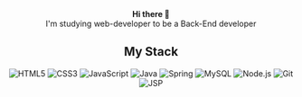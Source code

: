 
<div align="center">  
  <b> Hi there 👋 </b> <br/>
  I'm studying web-developer to be a Back-End developer
</div>


<div align="center">


<h2> My Stack </h2>

<span><img alt="HTML5" src ="https://img.shields.io/badge/HTML5-E34F26.svg?&style=for-the-badge&logo=HTML5&logoColor=white&textColor=black"/>
  <img alt="CSS3" src ="https://img.shields.io/badge/CSS-1572B6.svg?&style=for-the-badge&logo=CSS3&logoColor=white"/>
  <img alt="JavaScript" src ="https://img.shields.io/badge/JavaScript-F7DF1E.svg?&style=for-the-badge&logo=JavaScript&logoColor=white"/>
  <img alt="Java" src ="https://img.shields.io/badge/Java-007396.svg?&style=for-the-badge&logo=Java&logoColor=white"/>
  <img alt="Spring" src ="https://img.shields.io/badge/Spring-6DB33F.svg?&style=for-the-badge&logo=Spring&logoColor=white"/>
  <img alt="MySQL" src ="https://img.shields.io/badge/MySQL-4479A1.svg?&style=for-the-badge&logo=MySQL&logoColor=white"/>
  <img alt="Node.js" src ="https://img.shields.io/badge/Node.js-339933.svg?&style=for-the-badge&logo=Node.js&logoColor=white"/>
  <img alt="Git" src ="https://img.shields.io/badge/Git-F05032.svg?&style=for-the-badge&logo=Git&logoColor=white"/>
  <img alt="JSP" src ="https://img.shields.io/badge/JSP-000000.svg?&style=for-the-badge&logo=Java&logoColor=white"/>
 </span>
</div>
